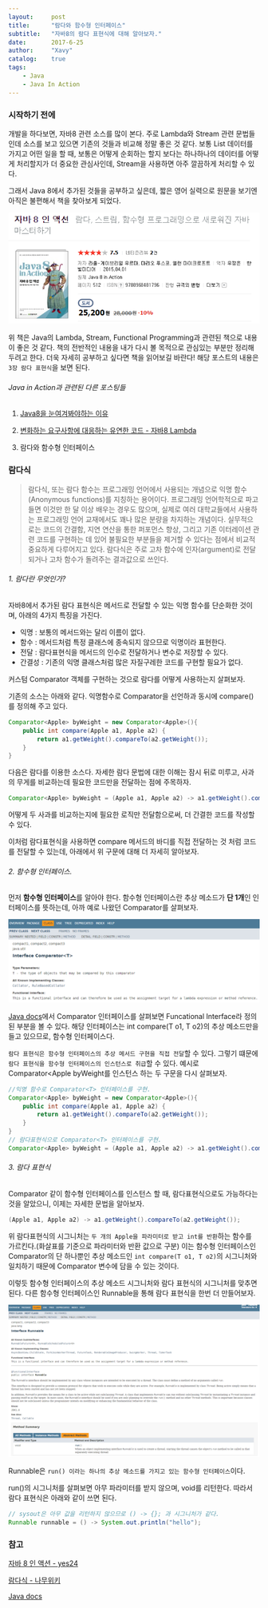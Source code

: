 ```yaml
---
layout:     post
title:      "람다와 함수형 인터페이스"
subtitle:   "자바8의 람다 표현식에 대해 알아보자."
date:       2017-6-25
author:     "Xavy"
catalog:    true
tags:
    - Java
    - Java In Action
---
```


### 시작하기 전에

 개발을 하다보면, 자바8 관련 소스를 많이 본다. 주로 Lambda와 Stream 관련 문법들인데 소스를 보고 있으면 기존의 것들과 비교해 정말 좋은 것 같다.
보통 List 데이터를 가지고 어떤 일을 할 때, 보통은 어떻게 순회하는 할지 보다는 하나하나의 데이터를 어떻게 처리할지가 더 중요한 관심사인데, Stream을 사용하면 아주 깔끔하게 처리할 수 있다. 

그래서 Java 8에서 추가된 것들을 공부하고 싶은데, 짧은 영어 실력으로 원문을 보기엔 아직은 불편해서 책을 찾아보게 되었다.

<img class="shadow" src="/img/my-post/book_image/java8_action.PNG" alt="java8">

위 책은 Java의 Lambda, Stream, Functional Programming과 관련된 책으로 내용이 좋은 것 같다.
책의 전반적인 내용을 내가 다시 볼 목적으로 관심있는 부분만 정리해 두려고 한다. 
더욱 자세히 공부하고 싶다면 책을 읽어보길 바란다! 해당 포스트의 내용은 `3장 람다 표현식`을 보면 된다.

###### Java in Action과 관련된 다른 포스팅들

1. [Java8을 눈여겨봐야하는 이유](https://dodo4513.github.io/2017/06/11/essential_java8/)

2. [변화하는 요구사항에 대응하는 유연한 코드 - 자바8 Lambda](https://dodo4513.github.io/2017/06/18/operation_parameterization_java8/)

3. 람다와 함수형 인터페이스

### 람다식

> 람다식, 또는 람다 함수는 프로그래밍 언어에서 사용되는 개념으로 익명 함수(Anonymous functions)를 지칭하는 용어이다. 
> 프로그래밍 언어학적으로 파고들면 이것만 한 달 이상 배우는 경우도 많으며, 실제로 여러 대학교들에서 사용하는 프로그래밍 언어 교재에서도 꽤나 많은 분량을 차지하는 개념이다. 
> 실무적으로는 코드의 간결함, 지연 연산을 통한 퍼포먼스 향상, 그리고 기존 이터레이션 관련 코드를 구현하는 데 있어 불필요한 부분들을 제거할 수 있다는 점에서 비교적 중요하게 다루어지고 있다. 
> 람다식은 주로 고차 함수에 인자(argument)로 전달되거나 고차 함수가 돌려주는 결과값으로 쓰인다.

###### 1. 람다란 무엇인가?

자바8에서 추가된 람다 표현식은 메서드로 전달할 수 있는 익명 함수를 단순화한 것이며, 아래의 4가지 특징을 가진다.

- 익명 : 보통의 메서드와는 달리 이름이 없다.
- 함수 : 메서드처럼 특정 클래스에 종속되지 않으므로 익명이라 표현한다.
- 전달 : 람다표현식을 메서드의 인수로 전달하거나 변수로 저장할 수 있다.
- 간결성 : 기존의 익명 클래스처럼 많은 자질구레한 코드를 구현할 필요가 없다.

 커스텀 Comparator 객체를 구현하는 것으로 람다를 어떻게 사용하는지 살펴보자. 

기존의 소스는 아래와 같다. 익명함수로 Comparator을 선언하과 동시에 compare()를 정의해 주고 있다.
```java
Comparator<Apple> byWeight = new Comparator<Apple>(){
    public int compare(Apple a1, Apple a2) {
        return a1.getWeight().compareTo(a2.getWeight());
    }
}
```

다음은 람다를 이용한 소스다. 자세한 람다 문법에 대한 이해는 잠시 뒤로 미루고, 사과의 무게를 비교하는데 필요한 코드만을 전달하는 점에 주목하자.
```Java
Comparator<Apple> byWeight = (Apple a1, Apple a2) -> a1.getWeight().compareTo(a2.getWeight());
```

어떻게 두 사과를 비교하는지에 필요한 로직만 전달함으로써, 더 간결한 코드를 작성할 수 있다.

이처럼 람다표현식을 사용하면 compare 메서드의 바디를 직접 전달하는 것 처럼 코드를 전달할 수 있는데, 아래에서 위 구문에 대해 더 자세히 알아보자.

###### 2. 함수형 인터페이스.

먼저 **함수형 인터페이스**를 알아야 한다. 함수형 인터페이스란 추상 메소드가 **단 1개**인 인터페이스를 뜻하는데, 아까 예로 나왔던 Comparator를 살펴보자.

<img class="shadow" src="/img/my-post/20170625_lambda_1_java8/comparator.PNG" alt="comparator">

[Java docs](https://docs.oracle.com/javase/8/docs/api/)에서 Comparator 인터페이스를 살펴보면 Funcational Interface라 정의된 부분을 볼 수 있다. 
해당 인터페이스는 int compare(T o1, T o2)의 추상 메소드만을 들고 있으므로, 함수형 인터페이스다.

`람다 표현식은 함수형 인터페이스의 추상 메서드 구현을 직접 전달`할 수 있다. 
그렇기 떄문에 `람다 표현식을 함수형 인터페이스의 인스턴스로 취급`할 수 있다. 
예시로 Comparator<Apple byWeight를 인스턴스 하는 두 구문을 다시 살펴보자.

```java
//익명 함수로 Comparator<T> 인터페이스를 구현.
Comparator<Apple> byWeight = new Comparator<Apple>(){
    public int compare(Apple a1, Apple a2) {
        return a1.getWeight().compareTo(a2.getWeight());
    }
}
// 람다표현식으로 Comparator<T> 인터페이스를 구현.
Comparator<Apple> byWeight = (Apple a1, Apple a2) -> a1.getWeight().compareTo(a2.getWeight());
```

###### 3. 람다 표현식

Comparator<T> 같이 함수형 인터페이스를 인스턴스 할 때, 람다표현식으로도 가능하다는 것을 알았으니, 이제는 자세한 문법을 알아보자.

```java
(Apple a1, Apple a2) -> a1.getWeight().compareTo(a2.getWeight());
```
위 람다표현식의 시그니처는 `두 개의 Apple을 파라미터로 받고 int를 반환`하는 함수를 가르킨다.(화살표를 기준으로 파라미터와 반환 값으로 구분) 
이는 함수형 인터페이스인 Comparator의 단 하나뿐인 추상 메소드인 `int compare(T o1, T o2)`의 시그니처와 일치하기 때문에 Comparator<T> 변수에 담을 수 있는 것이다.

이렇듯 함수형 인터페이스의 추상 메소드 시그니처와 람다 표현식의 시그니처를 맞추면 된다. 
다른 함수형 인터페이스인 Runnable을 통해 람다 표현식을 한번 더 만들어보자.

<img class="shadow" src="/img/my-post/20170625_lambda_1_java8/runnable.PNG" alt="runnable">

Runnable은 `run() 이라는 하나의 추상 메소드를 가지고 있는 함수형 인터페이스`이다.

run()의 시그니처를 살펴보면 아무 파라미터를 받지 않으며, void를 리턴한다. 따라서 람다 표현식은 아래와 같이 쓰면 된다.

```java
// sysout은 아무 값을 리턴하지 않으므로 () -> {}; 과 시그니처가 같다.
Runnable runnable = () -> System.out.println("hello");
```

### 참고

[자바 8 인 액션 - yes24](http://book.naver.com/bookdb/book_detail.nhn?bid=8883567)

[람다식 - 나무위키](https://namu.wiki/w/%EB%9E%8C%EB%8B%A4%EC%8B%9D)

[Java docs](https://docs.oracle.com/javase/8/docs/api/)